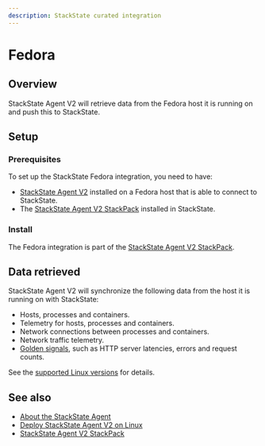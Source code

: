 ```yaml
---
description: StackState curated integration
---
```


# Fedora

## Overview

StackState Agent V2 will retrieve data from the Fedora host it is running on and push this to StackState.

## Setup

### Prerequisites

To set up the StackState Fedora integration, you need to have:

* [StackState Agent V2](../../setup/agent/linux.md) installed on a Fedora host that is able to connect to StackState.
* The [StackState Agent V2 StackPack](agent.md) installed in StackState.

### Install

The Fedora integration is part of the [StackState Agent V2 StackPack](agent.md).

## Data retrieved

StackState Agent V2 will synchronize the following data from the host it is running on with StackState:

- Hosts, processes and containers.
- Telemetry for hosts, processes and containers.
- Network connections between processes and containers.
- Network traffic telemetry. 
- [Golden signals](/use/metrics-and-events/golden_signals.md), such as HTTP server latencies, errors and request counts.

See the [supported Linux versions](../../setup/agent/linux.md#supported-linux-versions) for details.

## See also

* [About the StackState Agent](../../setup/agent/about-stackstate-agent.md)
* [Deploy StackState Agent V2 on Linux](../../setup/agent/linux.md)
* [StackState Agent V2 StackPack](agent.md)

